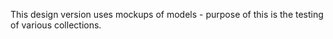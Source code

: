 This design version uses mockups of models - purpose of this is the testing of various collections.
